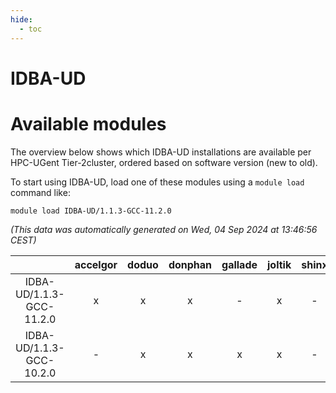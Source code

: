 ```yaml
---
hide:
  - toc
---
```


IDBA-UD
=======

# Available modules


The overview below shows which IDBA-UD installations are available per HPC-UGent Tier-2cluster, ordered based on software version (new to old).

To start using IDBA-UD, load one of these modules using a `module load` command like:

```shell
module load IDBA-UD/1.1.3-GCC-11.2.0
```

*(This data was automatically generated on Wed, 04 Sep 2024 at 13:46:56 CEST)*  

| |accelgor|doduo|donphan|gallade|joltik|shinx|skitty|
| :---: | :---: | :---: | :---: | :---: | :---: | :---: | :---: |
|IDBA-UD/1.1.3-GCC-11.2.0|x|x|x|-|x|-|x|
|IDBA-UD/1.1.3-GCC-10.2.0|-|x|x|x|x|-|x|
